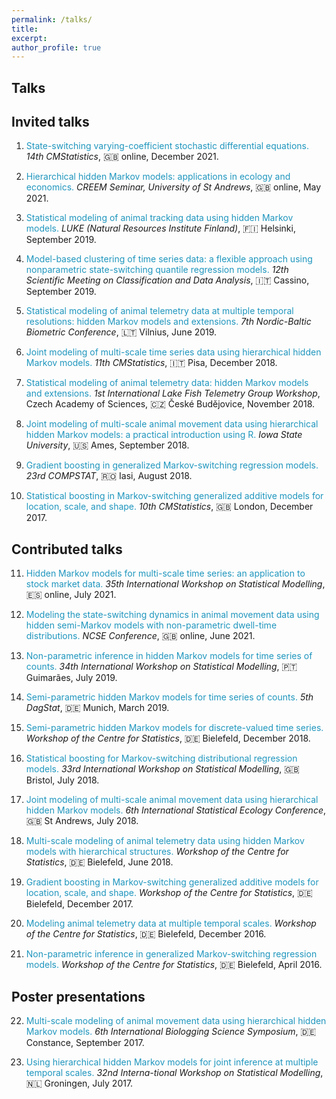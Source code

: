 ```yaml
---
permalink: /talks/
title:
excerpt:
author_profile: true
---
```


Talks
----

Invited talks
----

1. <span style="color: #1f96be;"> State-switching varying-coefficient stochastic differential equations. </span>
*14th CMStatistics*, 🇬🇧 online, December 2021.

2. <span style="color: #1f96be;"> Hierarchical hidden Markov models: applications in ecology and economics. </span>
*CREEM Seminar, University of St Andrews*, 🇬🇧 online, May 2021.

3. <span style="color: #1f96be;"> Statistical modeling of animal tracking data using hidden Markov models. </span>
*LUKE (Natural Resources Institute Finland)*, 🇫🇮 Helsinki, September 2019.

4. <span style="color: #1f96be;"> Model-based clustering of time series data: a flexible approach using nonparametric state-switching quantile regression models. </span>
*12th Scientific Meeting on Classification and Data Analysis*, 🇮🇹 Cassino, September 2019.

5. <span style="color: #1f96be;"> Statistical modeling of animal telemetry data at multiple temporal resolutions: hidden Markov models and extensions. </span>
*7th Nordic-Baltic Biometric Conference*, 🇱🇹 Vilnius, June 2019.

6. <span style="color: #1f96be;"> Joint modeling of multi-scale time series data using hierarchical hidden Markov models. </span>
*11th CMStatistics*, 🇮🇹 Pisa, December 2018.

7. <span style="color: #1f96be;"> Statistical modeling of animal telemetry data: hidden Markov models and extensions. </span>
*1st International Lake Fish Telemetry Group Workshop*, Czech Academy of Sciences, 🇨🇿 České Budějovice, November 2018.

8. <span style="color: #1f96be;"> Joint modeling of multi-scale animal movement data using hierarchical hidden Markov models: a practical introduction using R. </span>
*Iowa State University*, 🇺🇸 Ames, September 2018.

9. <span style="color: #1f96be;"> Gradient boosting in generalized Markov-switching regression models. </span>
*23rd COMPSTAT*, 🇷🇴 Iasi, August 2018.

10. <span style="color: #1f96be;"> Statistical boosting in Markov-switching generalized additive models for location, scale, and shape. </span>
*10th CMStatistics*, 🇬🇧 London, December 2017.

Contributed talks
----

11. <span style="color: #1f96be;"> Hidden Markov models for multi-scale time series: an application to stock market data. </span>
*35th International Workshop on Statistical Modelling*, 🇪🇸 online, July 2021.

12. <span style="color: #1f96be;"> Modeling the state-switching dynamics in animal movement data using hidden semi-Markov models with non-parametric dwell-time distributions. </span>
*NCSE Conference*, 🇬🇧 online, June 2021.

13. <span style="color: #1f96be;"> Non-parametric inference in hidden Markov models for time series of counts. </span>
*34th International Workshop on Statistical Modelling*, 🇵🇹 Guimarães, July 2019.

14.	<span style="color: #1f96be;"> Semi-parametric hidden Markov models for time series of counts. </span>
*5th DagStat*, 🇩🇪 Munich, March 2019.

15.	<span style="color: #1f96be;"> Semi-parametric hidden Markov models for discrete-valued time series. </span>
*Workshop of the Centre for Statistics*, 🇩🇪 Bielefeld, December 2018.

16.	<span style="color: #1f96be;"> Statistical boosting for Markov-switching distributional regression models. </span>
*33rd International Workshop on Statistical Modelling*, 🇬🇧 Bristol, July 2018.

17.	<span style="color: #1f96be;"> Joint modeling of multi-scale animal movement data using hierarchical hidden Markov models. </span>
*6th International Statistical Ecology Conference*, 🇬🇧 St Andrews, July 2018.

18.	<span style="color: #1f96be;"> Multi-scale modeling of animal telemetry data using hidden Markov models with hierarchical structures. </span>
*Workshop of the Centre for Statistics*, 🇩🇪 Bielefeld, June 2018.

19.	<span style="color: #1f96be;"> Gradient boosting in Markov-switching generalized additive models for location, scale, and shape. </span>
*Workshop of the Centre for Statistics*, 🇩🇪 Bielefeld, December 2017.

20.	<span style="color: #1f96be;"> Modeling animal telemetry data at multiple temporal scales. </span>
*Workshop of the Centre for Statistics*, 🇩🇪 Bielefeld, December 2016.

21.	<span style="color: #1f96be;"> Non-parametric inference in generalized Markov-switching regression models. </span>
*Workshop of the Centre for Statistics*, 🇩🇪 Bielefeld, April 2016.

Poster presentations
------

22.	<span style="color: #1f96be;"> Multi-scale modeling of animal movement data using hierarchical hidden Markov models. </span>
*6th International Biologging Science Symposium*, 🇩🇪 Constance, September 2017.

23.	<span style="color: #1f96be;"> Using hierarchical hidden Markov models for joint inference at multiple temporal scales. </span>
*32nd Interna-tional Workshop on Statistical Modelling*, 🇳🇱 Groningen, July 2017.
